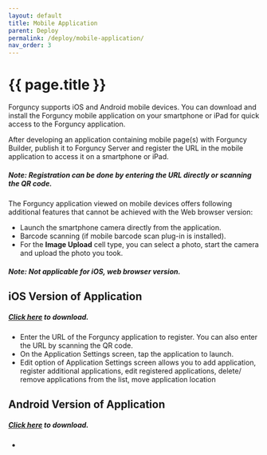 ```yaml
---
layout: default
title: Mobile Application
parent: Deploy
permalink: /deploy/mobile-application/
nav_order: 3
---
```


# {{ page.title }}

Forguncy supports iOS and Android mobile devices. You can download and install the Forguncy mobile application on your smartphone or iPad for quick access to the Forguncy application.

After developing an application containing mobile page(s) with Forguncy Builder, publish it to Forguncy Server and register the URL in the mobile application to access it on a smartphone or iPad.

##### Note: Registration can be done by entering the URL directly or scanning the QR code.

The Forguncy application viewed on mobile devices offers following additional features that cannot be achieved with the Web browser version:
- Launch the smartphone camera directly from the application.
- Barcode scanning (if mobile barcode scan plug-in is installed).
- For the **Image Upload** cell type, you can select a photo, start the camera and upload the photo you took. 
##### Note: Not applicable for iOS, web browser version.

## iOS Version of Application
##### [Click here](https://apps.apple.com/jp/app/forguncy/id1450585530) to download.

- Enter the URL of the Forguncy application to register. You can also enter the URL by scanning the QR code.
- On the Application Settings screen, tap the application to launch. 
- Edit option of Application Settings screen allows you to add application, register additional applications, edit registered applications, delete/ remove applications from the list, move application location

## Android Version of Application
##### [Click here](https://play.google.com/store/apps/details?id=com.grapecity.forguncy&pcampaignid=MKT-Other-global-all-co-prtnr-py-PartBadge-Mar2515-1) to download.

- 